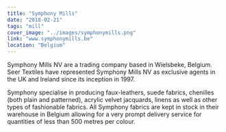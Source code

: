```yaml
---
title: "Symphony Mills"
date: "2018-02-21"
tags: "mill"
cover_image: "../images/symphonymills.png"
link: "www.symphonymills.be"
location: "Belgium"
---
```


Symphony Mills NV are a trading company based in Wielsbeke, Belgium. Seer Textiles have represented Symphony Mills NV as exclusive agents in the UK and Ireland since its inception in 1997.

Symphony specialise in producing faux-leathers, suede fabrics, chenilles (both plain and patterned), acrylic velvet jacquards, linens as well as other types of fashionable fabrics. All Symphony fabrics are kept in stock in their warehouse in Belgium allowing for a very prompt delivery service for quantities of less than 500 metres per colour.